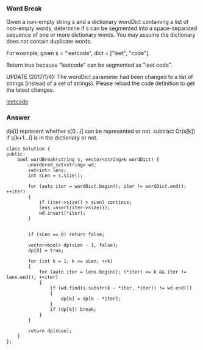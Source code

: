 ### Word Break
Given a non-empty string s and a dictionary wordDict containing a list of non-empty words, determine if s can be segmented into a space-separated sequence of one or more dictionary words. You may assume the dictionary does not contain duplicate words.

For example, given
s = "leetcode",
dict = ["leet", "code"].

Return true because "leetcode" can be segmented as "leet code".

UPDATE (2017/1/4):
The wordDict parameter had been changed to a list of strings (instead of a set of strings). Please reload the code definition to get the latest changes.

[leetcode](https://leetcode.com/problems/word-break/description/)

### Answer 
dp[i] represent whether s[0...i] can be represented or not. subtract Or(s[k]) if s[k+1...i] is in the dictionary or not.  

	class Solution {
	public:
	    bool wordBreak(string s, vector<string>& wordDict) {
	        unordered_set<string> wd;
	        set<int> lens;
	        int sLen = s.size();
	        
	        for (auto iter = wordDict.begin(); iter != wordDict.end(); ++iter)
	        {
	            if (iter->size() > sLen) continue;
	            lens.insert(iter->size());
	            wd.insert(*iter);
	        }
	        
	        
	        if (sLen == 0) return false;
	        
	        vector<bool> dp(sLen - 1, false);
	        dp[0] = true;
	        
	        for (int k = 1; k <= sLen; ++k)
	        {
	            for (auto iter = lens.begin(); (*iter) <= k && iter != lens.end(); ++iter)
	            {
	                if (wd.find(s.substr(k - *iter, *iter)) != wd.end())
	                {
	                    dp[k] = dp[k - *iter];
	                }
	                if (dp[k]) break;
	            }
	        }
	        
	        return dp[sLen];
	    }
	};